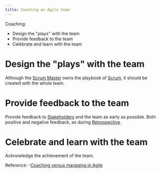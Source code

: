 ```yaml
---
title: Coaching an Agile team
---
```

Coaching:
- Design the "plays" with the team
- Provide feedback to the team
- Celebrate and learn with the team

# Design the "plays" with the team
Although the [Scrum Master](agile-project-management/scrum/scrum-master.md) owns the playbook of [Scrum](agile-project-management/scrum/scrum.md), it should be created with the whole team. 

# Provide feedback to the team
Provide feedback to [Stakeholders](foundations-of-project-management/actors/stakeholders.md) and the team as early as possible. 
Both positive and negative feedback, as during [Retrospective](project-execution/retrospective.md).

# Celebrate and learn with the team
Acknowledge the achievement of the team. 


Reference:
-[Coaching versus managing in Agile](agile-project-management/applying-agile/coaching-versus-managing-in-agile.md)
